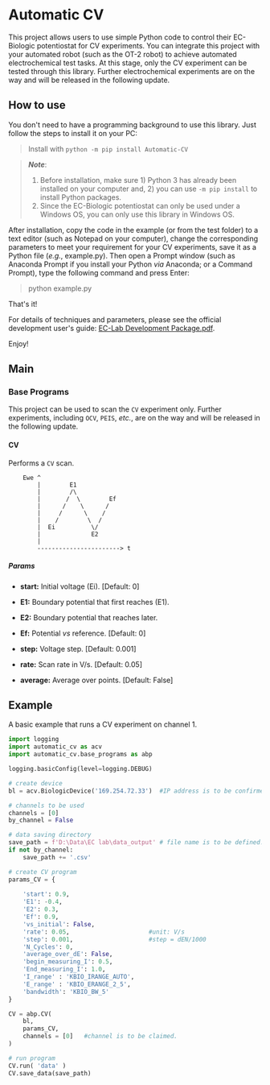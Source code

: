 # Automatic CV

This project allows users to use simple Python code to control their EC-Biologic potentiostat for CV experiments. You can integrate this project with your automated robot (such as the OT-2 robot) to achieve automated electrochemical test tasks. At this stage, only the CV experiment can be tested through this library. Further electrochemical experiments are on the way and will be released in the following update.

## How to use

You don't need to have a programming background to use this library. Just follow the steps to install it on your PC: 

> Install with `python -m pip install Automatic-CV`


> ***Note***:
> 1. Before installation, make sure 1) Python 3 has already been installed on your computer and, 2) you can use `-m pip install` to install Python packages.
> 2. Since the EC-Biologic potentiostat can only be used under a Windows OS, you can only use this library in Windows OS.


After installation, copy the code in the example (or from the test folder) to a text editor (such as Notepad on your computer), change the corresponding parameters to meet your requirement for your CV experiments, save it as a Python file (*e.g.*, example.py). Then open a Prompt window (such as Anaconda Prompt if you install your Python *via* Anaconda; or a Command Prompt), type the following command and press Enter:

> python example.py

That's it!

For details of techniques and parameters, please see the official development user's guide: [EC-Lab Development Package.pdf](https://github.com/DangerLin/Automatic-CV/blob/main/EC-Lab%20Development%20Package.pdf).

Enjoy!

## Main

### Base Programs
This project can be used to scan the `CV` experiment only. Further experiments, including `OCV`, `PEIS`, *etc.*, are on the way and will be released in the following update.
    
#### CV
Performs a `CV` scan.

        Ewe ^
            |        E1
            |        /\
            |       /  \        Ef
            |      /    \      /
            |     /      \    /
            |    /        \  /
            |  Ei          \/
            |              E2
            |
            -----------------------> t
        

##### Params
+ **start:** Initial voltage (Ei). 
[Default: 0]

+ **E1:** Boundary potential that first reaches (E1).

+ **E2:** Boundary potential that reaches later.

+ **Ef:** Potential *vs* reference.
[Default: 0]

+ **step:** Voltage step. 
[Default: 0.001]

+ **rate:** Scan rate in V/s. 
[Default: 0.05]

+ **average:** Average over points. 
[Default: False]

## Example

A basic example that runs a CV experiment on channel 1.
```python
import logging
import automatic_cv as acv
import automatic_cv.base_programs as abp

logging.basicConfig(level=logging.DEBUG)

# create device
bl = acv.BiologicDevice('169.254.72.33')  #IP address is to be confirmed.

# channels to be used
channels = [0]
by_channel = False

# data saving directory
save_path = f'D:\Data\EC lab\data_output' # file name is to be defined.
if not by_channel:  
    save_path += '.csv'

# create CV program
params_CV = {
	
    'start': 0.9,
    'E1': -0.4,
    'E2': 0.3,
    'Ef': 0.9,
    'vs_initial': False,
    'rate': 0.05,                      #unit: V/s
    'step': 0.001,                     #step = dEN/1000
    'N_Cycles': 0,
    'average_over_dE': False, 
    'begin_measuring_I': 0.5,
    'End_measuring_I': 1.0,
    'I_range' : 'KBIO_IRANGE_AUTO',
    'E_range' : 'KBIO_ERANGE_2_5',
    'bandwidth': 'KBIO_BW_5'
}   

CV = abp.CV(
    bl,
    params_CV,     
    channels = [0]   #channel is to be claimed.
)     

# run program
CV.run( 'data' )
CV.save_data(save_path)
```
